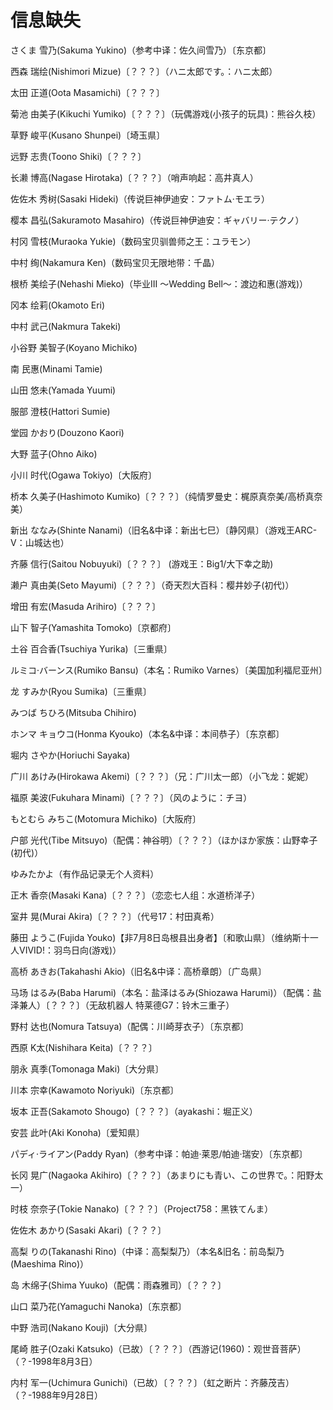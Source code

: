 # 信息缺失

さくま 雪乃(Sakuma Yukino)（参考中译：佐久间雪乃）〔东京都〕

西森 瑞绘(Nishimori Mizue)〔？？？〕（ハニ太郎です。：ハニ太郎）

太田 正道(Oota Masamichi)〔？？？〕

菊池 由美子(Kikuchi Yumiko)〔？？？〕（玩偶游戏(小孩子的玩具)：熊谷久枝）

草野 峻平(Kusano Shunpei)〔埼玉県〕

远野 志贵(Toono Shiki)〔？？？〕

长濑 博高(Nagase Hirotaka)〔？？？〕（哨声响起：高井真人）

佐佐木 秀树(Sasaki Hideki)（传说巨神伊迪安：ファトム·モエラ）

樱本 昌弘(Sakuramoto Masahiro)（传说巨神伊迪安：ギャバリー·テクノ）

村冈 雪枝(Muraoka Yukie)（数码宝贝驯兽师之王：ユラモン）

中村 绚(Nakamura Ken)（数码宝贝无限地带：千晶）

根桥 美绘子(Nehashi Mieko)（毕业III ～Wedding Bell～：渡边和惠(游戏)）

冈本 绘莉(Okamoto Eri)

中村 武己(Nakmura Takeki)

小谷野 美智子(Koyano Michiko)

南 民惠(Minami Tamie)

山田 悠未(Yamada Yuumi)

服部 澄枝(Hattori Sumie)

堂园 かおり(Douzono Kaori)

大野 蓝子(Ohno Aiko)

小川 时代(Ogawa Tokiyo)〔大阪府〕

桥本 久美子(Hashimoto Kumiko)〔？？？〕（纯情罗曼史：梶原真奈美/高桥真奈美）

新出 ななみ(Shinte Nanami)（旧名&中译：新出七巳）〔静冈県〕（游戏王ARC-V：山城达也）

齐藤 信行(Saitou Nobuyuki)〔？？？〕 (游戏王：Big1/大下幸之助)

濑户 真由美(Seto Mayumi)〔？？？〕（奇天烈大百科：樱井妙子(初代)）

增田 有宏(Masuda Arihiro)〔？？？〕

山下 智子(Yamashita Tomoko)〔京都府〕

土谷 百合香(Tsuchiya Yurika)〔三重県〕

ルミコ·バーンス(Rumiko Bansu)（本名：Rumiko Varnes）〔美国加利福尼亚州〕

龙 すみか(Ryou Sumika)〔三重県〕

みつば ちひろ(Mitsuba Chihiro)

ホンマ キョウコ(Honma Kyouko)（本名&中译：本间恭子）〔东京都〕

堀内 さやか(Horiuchi Sayaka)

广川 あけみ(Hirokawa Akemi)〔？？？〕（兄：广川太一郎）（小飞龙：妮妮）

福原 美波(Fukuhara Minami)〔？？？〕（风のように：チヨ）

もとむら みちこ(Motomura Michiko)〔大阪府〕

户部 光代(Tibe Mitsuyo)（配偶：神谷明）〔？？？〕（ほかほか家族：山野幸子(初代)）

ゆみたかよ（有作品记录无个人资料）

正木 香奈(Masaki Kana)〔？？？〕（恋恋七人组：水道桥洋子）

室井 晃(Murai Akira)〔？？？〕（代号17：村田真希）

藤田 ようこ(Fujida Youko)【非7月8日岛根县出身者】〔和歌山県〕（维纳斯十一人VIVID!：羽鸟日向(游戏)）

高桥 あきお(Takahashi Akio)（旧名&中译：高桥章朗）〔广岛県〕

马场 はるみ(Baba Harumi)（本名：盐泽はるみ(Shiozawa Harumi)）（配偶：盐泽兼人）〔？？？〕（无敌机器人 特莱德G7：铃木三重子）

野村 达也(Nomura Tatsuya)（配偶：川崎芽衣子）〔东京都〕

西原 K太(Nishihara Keita)〔？？？〕

朋永 真季(Tomonaga Maki)〔大分県〕

川本 宗幸(Kawamoto Noriyuki)〔东京都〕

坂本 正吾(Sakamoto Shougo)〔？？？〕（ayakashi：堀正义）

安芸 此叶(Aki Konoha)〔爱知県〕

パディ·ライアン(Paddy Ryan)（参考中译：帕迪·莱恩/帕迪·瑞安）〔东京都〕

长冈 晃广(Nagaoka Akihiro)〔？？？〕（あまりにも青い、この世界で。：阳野太一）

时枝 奈奈子(Tokie Nanako)〔？？？〕（Project758：黑铁てんま）

佐佐木 あかり(Sasaki Akari)〔？？？〕

高梨 りの(Takanashi Rino)（中译：高梨梨乃）（本名&旧名：前岛梨乃(Maeshima Rino)）

岛 木绵子(Shima Yuuko)（配偶：雨森雅司）〔？？？〕

山口 菜乃花(Yamaguchi Nanoka)〔东京都〕

中野 浩司(Nakano Kouji)〔大分県〕

尾崎 胜子(Ozaki Katsuko)（已故）〔？？？〕（西游记(1960)：观世音菩萨）（？-1998年8月3日）

内村 军一(Uchimura Gunichi)（已故）〔？？？〕（虹之断片：齐藤茂吉）（？-1988年9月28日）

